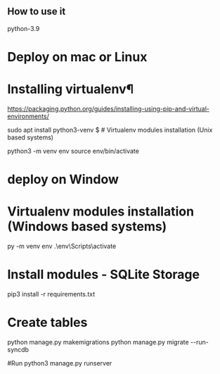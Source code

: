

## How to use it

python-3.9

# Deploy on mac or Linux

# Installing virtualenv¶

https://packaging.python.org/guides/installing-using-pip-and-virtual-environments/


sudo apt install python3-venv
$ # Virtualenv modules installation (Unix based systems)

python3 -m venv env
source env/bin/activate


# deploy on Window
# Virtualenv modules installation (Windows based systems)

py -m venv env
.\env\Scripts\activate

# Install modules - SQLite Storage
pip3 install -r requirements.txt

# Create tables
python manage.py makemigrations
python manage.py migrate --run-syncdb


#Run 
python3 manage.py runserver 

